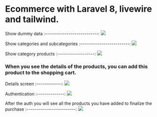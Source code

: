 # Ecommerce with Laravel 8, livewire and tailwind.

Show dummy data
:---------------------------:
![](https://github-images-jusav.s3.eu-central-1.amazonaws.com/ecommerce-laravel8.png)

Show categories and subcategories 
:-------------------------: 
![](https://github-images-jusav.s3.eu-central-1.amazonaws.com/ecommerce-laravel8-2.png)

Show category products 
:-------------------:
![](https://github-images-jusav.s3.eu-central-1.amazonaws.com/ecommerce-laravel8-3.png)


<h3>When you see the details of the products, you can add this product to the shopping cart. </h3>

Details screen
:-------------:
![](https://github-images-jusav.s3.eu-central-1.amazonaws.com/ecommerce-laravel8-5.png)

Authentication
:--------------:
![](https://github-images-jusav.s3.eu-central-1.amazonaws.com/ecommerce-laravel8-6.png)

After the auth you will see all the products you have added to finalize the purchase
:-------------------------:
![](https://github-images-jusav.s3.eu-central-1.amazonaws.com/ecommerce-laravel8-7.png) 

